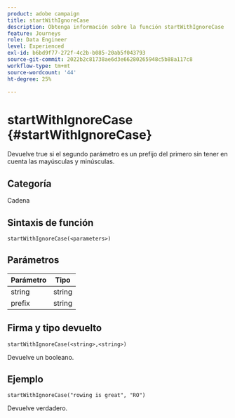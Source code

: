 ```yaml
---
product: adobe campaign
title: startWithIgnoreCase
description: Obtenga información sobre la función startWithIgnoreCase
feature: Journeys
role: Data Engineer
level: Experienced
exl-id: b6bd9f77-272f-4c2b-b085-20ab5f043793
source-git-commit: 2022b2c81738ae6d3e66280265948c5b88a117c8
workflow-type: tm+mt
source-wordcount: '44'
ht-degree: 25%

---
```


# startWithIgnoreCase {#startWithIgnoreCase}

Devuelve true si el segundo parámetro es un prefijo del primero sin tener en cuenta las mayúsculas y minúsculas.

## Categoría

Cadena

## Sintaxis de función

`startWithIgnoreCase(<parameters>)`

## Parámetros

| Parámetro | Tipo |
|-------------|--------|
| string | string |
| prefix | string |

## Firma y tipo devuelto

`startWithIgnoreCase(<string>,<string>)`

Devuelve un booleano.

## Ejemplo

`startWithIgnoreCase("rowing is great", "RO")`

Devuelve verdadero.
